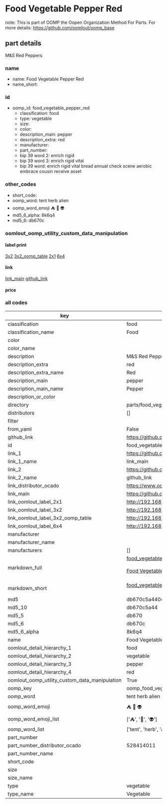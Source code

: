 # Food Vegetable Pepper Red  

note: This is part of OOMP the Oopen Organization Method For Parts. For more details: https://github.com/oomlout/oomp_base

##  part details



M&S Red Peppers

### name
* name: Food Vegetable Pepper Red
* name_short: 
### id
* oomp_id: food_vegetable_pepper_red
  * classification: food
  * type: vegetable
  * size: 
  * color: 
  * description_main: pepper
  * description_extra: red
  * manufacturer: 
  * part_number: 
  * bip 39 word 2: enrich rigid
  * bip 39 word 3: enrich rigid vital
  * bip 39 word: enrich rigid vital bread annual check scene aerobic embrace cousin receive asset

### other_codes
* short_code: 
* oomp_word: tent herb alien
* oomp_word_emoji :tent: :herb: :alien:
* md5_6_alpha: 8k6q4
* md5_6: db670c






### oomlout_oomp_utility_custom_data_manipulation
#### label print
[3x2](http://192.168.1.245:1112/?label=oomp%208k6q4)
[3x2_oomp_table](http://192.168.1.107:1112/?label=oomp%208k6q4)
[2x1](http://192.168.1.242:1112/?label=oomp%208k6q4)
[6x4](http://192.168.1.55:1112/?label=oomp%208k6q4)    

#### link

[link_main](https://github.com/oomlout/oomlout_oomp_current_version_messy/tree/main/parts/food_vegetable_pepper_red) [github_link](https://github.com/oomlout/oomlout_oomp_part_src/tree/main/parts/food_vegetable_pepper_red)                             

#### price







### all codes 
| key | value |  
| --- | --- |  
| classification | food |  
| classification_name | Food |  
| color |  |  
| color_name |  |  
| description | M&S Red Peppers |  
| description_extra | red |  
| description_extra_name | Red |  
| description_main | pepper |  
| description_main_name | Pepper |  
| description_or_color |   |  
| directory | parts/food_vegetable_pepper_red |  
| distributors | [] |  
| filter |  |  
| from_yaml | False |  
| github_link | https://github.com/oomlout/oomlout_oomp_part_src/tree/main/parts/food_vegetable_pepper_red |  
| id | food_vegetable_pepper_red |  
| link_1 | https://github.com/oomlout/oomlout_oomp_current_version_messy/tree/main/parts/food_vegetable_pepper_red |  
| link_1_name | link_main |  
| link_2 | https://github.com/oomlout/oomlout_oomp_part_src/tree/main/parts/food_vegetable_pepper_red |  
| link_2_name | github_link |  
| link_distributor_ocado | https://www.ocado.com/search?entry=528414011 |  
| link_main | https://github.com/oomlout/oomlout_oomp_current_version_messy/tree/main/parts/food_vegetable_pepper_red |  
| link_oomlout_label_2x1 | http://192.168.1.242:1112/?label=oomp%208k6q4 |  
| link_oomlout_label_3x2 | http://192.168.1.245:1112/?label=oomp%208k6q4 |  
| link_oomlout_label_3x2_oomp_table | http://192.168.1.107:1112/?label=oomp%208k6q4 |  
| link_oomlout_label_6x4 | http://192.168.1.55:1112/?label=oomp%208k6q4 |  
| manufacturer |  |  
| manufacturer_name |  |  
| manufacturers | [] |  
| markdown_full | [food_vegetable_pepper_red](https://github.com/oomlout/oomlout_oomp_current_version_messy/tree/main/parts/food_vegetable_pepper_red)<br>[](https://github.com/oomlout/oomlout_oomp_current_version_messy/tree/main/parts/food_vegetable_pepper_red)<br>[Food Vegetable Pepper Red](https://github.com/oomlout/oomlout_oomp_current_version_messy/tree/main/parts/food_vegetable_pepper_red)<br><br> |  
| markdown_short | [food_vegetable_pepper_red](https://github.com/oomlout/oomlout_oomp_current_version_messy/tree/main/parts/food_vegetable_pepper_red)<br><br> |  
| md5 | db670c5a440438109c04b1b7ea2e7a58 |  
| md5_10 | db670c5a44 |  
| md5_5 | db670 |  
| md5_6 | db670c |  
| md5_6_alpha | 8k6q4 |  
| name | Food Vegetable Pepper Red |  
| oomlout_detail_hierarchy_1 | food |  
| oomlout_detail_hierarchy_2 | vegetable |  
| oomlout_detail_hierarchy_3 | pepper |  
| oomlout_detail_hierarchy_4 | red |  
| oomlout_oomp_utility_custom_data_manipulation | True |  
| oomp_key | oomp_food_vegetable_pepper_red |  
| oomp_word | tent herb alien |  
| oomp_word_emoji | :tent: :herb: :alien: |  
| oomp_word_emoji_list | [':tent:', ':herb:', ':alien:'] |  
| oomp_word_list | ['tent', 'herb', 'alien'] |  
| part_number |  |  
| part_number_distributor_ocado | 528414011 |  
| part_number_name |  |  
| short_code |  |  
| size |  |  
| size_name |  |  
| type | vegetable |  
| type_name | Vegetable |  
